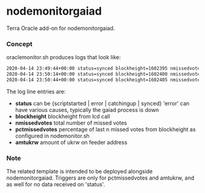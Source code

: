 # nodemonitorgaiad
Terra Oracle add-on for nodemonitorgaiad.

### Concept

oraclemonitor.sh produces logs that look like:

```sh
2020-04-14 23:49:44+00:00 status=synced blockheight=1602395 nmissedvotes=12737 pctmissedvotes=.95 amtukrw=779719662
2020-04-14 23:50:14+00:00 status=synced blockheight=1602400 nmissedvotes=12738 pctmissedvotes=1.00 amtukrw=779716162
2020-04-14 23:50:44+00:00 status=synced blockheight=1602405 nmissedvotes=12738 pctmissedvotes=1.00 amtukrw=779712662
```

The log line entries are:

* **status** can be {scriptstarted | error | catchingup | synced} 'error' can have various causes, typically the gaiad process is down
* **blockheight** blockheight from lcd call 
* **nmissedvotes** total number of missed votes
* **pctmissedvotes** percentage of last n missed votes from blockheight as configured in nodemonitor.sh
* **amtukrw** amount of ukrw on feeder address

### Note

The related template is intended to be deployed alongside nodemonitorgaiad. Triggers are only for pctmissedvotes and amtukrw, and as well for no data received on 'status'.
